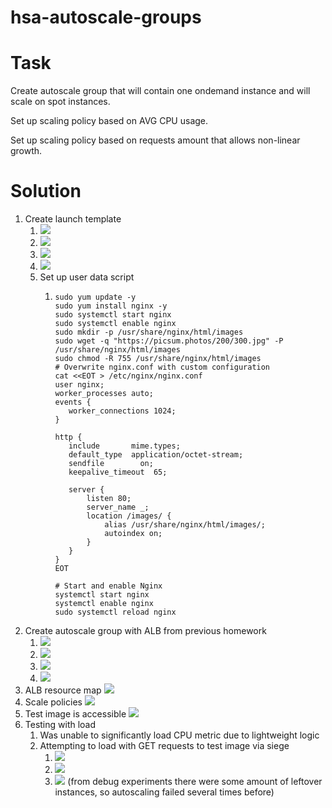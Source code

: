 # hsa-autoscale-groups

# Task
Create autoscale group that will contain one ondemand instance and will scale on spot instances.

Set up scaling policy based on AVG CPU usage.

Set up scaling policy based on requests amount that allows non-linear growth.

# Solution

1. Create launch template
   1. ![](./proofs/launch_template_1.png)
   2. ![](./proofs/launch_template_2.png)
   3. ![](./proofs/launch_template_3.png)
   4. ![](./proofs/launch_template_4.png)
   5. Set up user data script 
      1. ```#!/bin/bash
         sudo yum update -y
         sudo yum install nginx -y
         sudo systemctl start nginx
         sudo systemctl enable nginx
         sudo mkdir -p /usr/share/nginx/html/images
         sudo wget -q "https://picsum.photos/200/300.jpg" -P /usr/share/nginx/html/images
         sudo chmod -R 755 /usr/share/nginx/html/images
         # Overwrite nginx.conf with custom configuration
         cat <<EOT > /etc/nginx/nginx.conf
         user nginx;
         worker_processes auto;
         events {
            worker_connections 1024;
         }
         
         http {
            include       mime.types;
            default_type  application/octet-stream;
            sendfile        on;
            keepalive_timeout  65;
         
            server {
                listen 80;
                server_name _;
                location /images/ {
                    alias /usr/share/nginx/html/images/;
                    autoindex on;
                }
            }
         }
         EOT
         
         # Start and enable Nginx
         systemctl start nginx
         systemctl enable nginx
         sudo systemctl reload nginx
2. Create autoscale group with ALB from previous homework
   1. ![](./proofs/create_as_group_1.png)
   2. ![](./proofs/create_as_group_2.png)
   3. ![](./proofs/create_as_group_3.png)
   4. ![](./proofs/create_as_group_4.png)
3. ALB resource map ![](./proofs/load_balancer_resource_map.png)
4. Scale policies ![](./proofs/scale_policies.png)
5. Test image is accessible ![](./proofs/test_image_accessible.png)
6. Testing with load
   1. Was unable to significantly load CPU metric due to lightweight logic
   2. Attempting to load with GET requests to test image via siege
      1. ![](./proofs/before_experiment.png)
      2. ![](./proofs/added_instance.png)
      3. ![](./proofs/activity_log.png) (from debug experiments there were some amount of leftover instances, so autoscaling failed several times before)